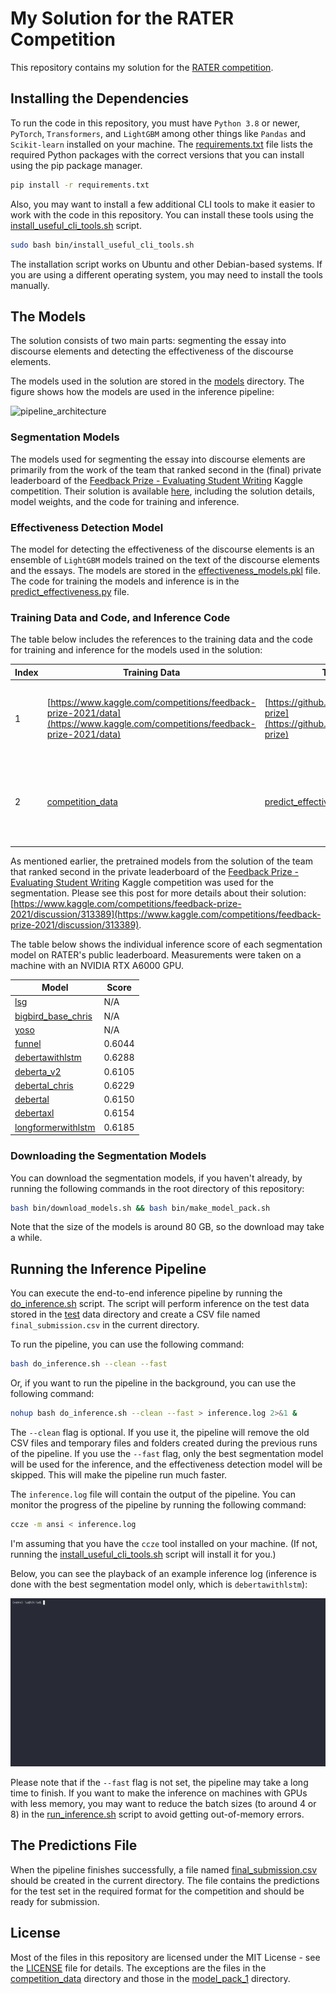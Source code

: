 # My Solution for the RATER Competition

This repository contains my solution for
the [RATER competition](https://the-learning-agency.com/robust-algorithms-for-thorough-essay-rating/overview/).

## Installing the Dependencies

To run the code in this repository, you must have `Python 3.8` or newer, `PyTorch`, `Transformers`, and `LightGBM` among
other things like `Pandas` and `Scikit-learn` installed on your machine.
The [requirements.txt](requirements.txt) file lists the required Python packages with the correct versions that you can
install using the pip package manager.

```bash
pip install -r requirements.txt
```

Also, you may want to install a few additional CLI tools to make it easier to work with the code in this repository.
You can install these tools using the [install_useful_cli_tools.sh](bin/install_useful_cli_tools.sh) script.

```bash
sudo bash bin/install_useful_cli_tools.sh
```

The installation script works on Ubuntu and other Debian-based systems. If you are using a different operating system,
you may need to install the tools manually.

## The Models

The solution consists of two main parts: segmenting the essay into discourse elements and detecting the effectiveness of
the discourse elements.

The models used in the solution are stored in the [models](models) directory. The figure shows how the models are used
in the inference pipeline:

![pipeline_architecture](data/assets/pipeline_architecture.png)

### Segmentation Models

The models used for segmenting the essay into discourse elements are primarily from the work of the team that ranked
second in the (final) private leaderboard of
the [Feedback Prize - Evaluating Student Writing](https://www.kaggle.com/competitions/feedback-prize-2021/) Kaggle
competition.
Their solution is available [here](https://www.kaggle.com/competitions/feedback-prize-2021/discussion/313389), including
the solution details,
model weights, and the code for training and inference.

### Effectiveness Detection Model

The model for detecting the effectiveness of the discourse elements is an ensemble of `LightGBM` models trained on the
text of the discourse elements and the essays.
The models are stored in the [effectiveness_models.pkl](models/effectiveness_models.pkl) file. The code for training the
models and inference is in the [predict_effectiveness.py](bin/predict_effectiveness.py) file.

### Training Data and Code, and Inference Code

The table below includes the references to the training data and the code for training and inference for the models used
in
the solution:

| Index | Training Data                                                                                                                | Training Code                                                                            | Inference Code                                           | Description                                                                               |
|-------|------------------------------------------------------------------------------------------------------------------------------|------------------------------------------------------------------------------------------|----------------------------------------------------------|-------------------------------------------------------------------------------------------|
| 1     | [https://www.kaggle.com/competitions/feedback-prize-2021/data](https://www.kaggle.com/competitions/feedback-prize-2021/data) | [https://github.com/ubamba98/feedback-prize](https://github.com/ubamba98/feedback-prize) | [generate_predictions.py](bin/generate_predictions.py)   | The training data, and training and inference code for the segmentation models.           |
| 2     | [competition_data](data/competition_data)                                                                                    | [predict_effectiveness.py](bin/predict_effectiveness.py)                                 | [predict_effectiveness.py](bin/predict_effectiveness.py) | The training data, and training and inference code for the effectiveness detection model. |

As mentioned earlier, the pretrained models from the solution of the team that ranked second in the private leaderboard
of
the [Feedback Prize - Evaluating Student Writing](https://www.kaggle.com/competitions/feedback-prize-2021/) Kaggle
competition was used for the segmentation. Please see this post for more details about their solution:
[https://www.kaggle.com/competitions/feedback-prize-2021/discussion/313389](https://www.kaggle.com/competitions/feedback-prize-2021/discussion/313389).

The table below shows the individual inference score of each segmentation model on RATER's public leaderboard. Measurements were
taken on a machine with an NVIDIA RTX A6000 GPU.

| Model                                                              | Score  |
|--------------------------------------------------------------------|--------|
| [lsg](models/model_pack_1/auglsgrobertalarge)                      | N/A    |
| [bigbird_base_chris](models/model_pack_1/bird-base)                | N/A    |
| [yoso](models/model_pack_1/feedbackyoso)                           | N/A    |
| [funnel](models/model_pack_1/funnel-large-6folds)                  | 0.6044 |
| [debertawithlstm](models/model_pack_1/models/model_pack_1)         | 0.6288 |
| [deberta_v2](models/model_pack_1/deberta-v2-xlarge)                | 0.6105 |
| [debertal_chris](models/model_pack_1/deberta-large-100)            | 0.6229 |
| [debertal](models/model_pack_1/deberta-large-v2)                   | 0.6150 |
| [debertaxl](models/model_pack_1/deberta-xlarge-1536)               | 0.6154 |
| [longformerwithlstm](models/model_pack_1/longformerwithbilstmhead) | 0.6185 |

### Downloading the Segmentation Models

You can download the segmentation models, if you haven't already, by running the following commands in the root directory
of this repository:

```bash
bash bin/download_models.sh && bash bin/make_model_pack.sh
```

Note that the size of the models is around 80 GB, so the download may take a while. 

## Running the Inference Pipeline

You can execute the end-to-end inference pipeline by running the [do_inference.sh](do_inference.sh) script.
The script will perform inference on the test data stored in the [test](data/competition_data/test) data directory and
create a CSV file named `final_submission.csv` in the current directory.

To run the pipeline, you can use the following command:

```bash
bash do_inference.sh --clean --fast
```

Or, if you want to run the pipeline in the background, you can use the following command:

```bash
nohup bash do_inference.sh --clean --fast > inference.log 2>&1 &
```

The `--clean` flag is optional. If you use it, the pipeline will remove the old CSV files and temporary files and
folders created during the previous runs of the pipeline. If you use the `--fast` flag, only the
best segmentation model will be used for the inference, and the effectiveness detection model will be skipped.
This will make the pipeline run much faster.

The `inference.log` file will contain the output of the pipeline. You can monitor the progress of the pipeline by
running the following command:

```bash
ccze -m ansi < inference.log
```

I'm assuming that you have the `ccze` tool installed on your machine.
(If not, running the [install_useful_cli_tools.sh](bin/install_useful_cli_tools.sh) script will install it for you.)

Below, you can see the playback of an example inference log (inference is done with the best segmentation model only, which is
`debertawithlstm`):

![playback](data/runs/28apr-3/inference_log.gif)

Please note that if the `--fast` flag is not set, the pipeline may take a long time to finish.
If you want to make the inference on machines with GPUs with less memory, you may want to reduce the batch sizes (to
around 4 or 8) in the [run_inference.sh](bin/run_inference.sh) script
to avoid getting out-of-memory errors.

## The Predictions File

When the pipeline finishes successfully, a file named [final_submission.csv](final_submission.csv) should be created in
the current directory.
The file contains the predictions for the test set in the required format for the competition and should be ready for
submission.

## License

Most of the files in this repository are licensed under the MIT License - see the [LICENSE](LICENSE) file for details.
The exceptions are the files in the [competition_data](data/competition_data) directory and those in
the [model_pack_1](models/model_pack_1) directory.

